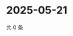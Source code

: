 # 2025-05-21

共 0 条

<!-- BEGIN ZHIHUQUESTIONS -->
<!-- 最后更新时间 Wed May 21 2025 10:38:08 GMT+0800 (China Standard Time) -->

<!-- END ZHIHUQUESTIONS -->
